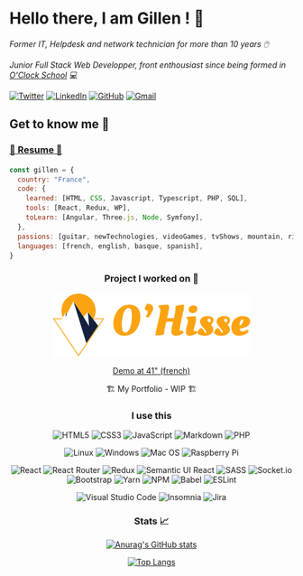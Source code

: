 # Hello there, I am Gillen ! 👋

_Former IT, Helpdesk and network technician for more than 10 years 🖱️_

_Junior Full Stack Web Developper, front enthousiast since being formed in [O'Clock School](https://oclock.io/) 💻_

[![Twitter](https://img.shields.io/badge/Twitter-%231DA1F2.svg?style=for-the-badge&logo=Twitter&logoColor=white)](https://twitter.com/LxGillen)
[![LinkedIn](https://img.shields.io/badge/linkedin-%230077B5.svg?style=for-the-badge&logo=linkedin&logoColor=white)](https://www.linkedin.com/in/gillenlaxalt/)
[![GitHub](https://img.shields.io/badge/github-%23121011.svg?style=for-the-badge&logo=github&logoColor=white)](https://github.com/gillenlaxalt)
[![Gmail](https://img.shields.io/badge/Gmail-D14836?style=for-the-badge&logo=gmail&logoColor=white)](mailto:gillen.laxalt@gmail.com)

## Get to know me 📖

### [📃 Resume 📃](https://github.com/gillenlaxalt/gillenlaxalt/blob/main/assets/CV_Gillen_Laxalt.pdf)

```javascript
const gillen = {
  country: "France",
  code: {
    learned: [HTML, CSS, Javascript, Typescript, PHP, SQL],
    tools: [React, Redux, WP],
    toLearn: [Angular, Three.js, Node, Symfony],
  },
  passions: [guitar, newTechnologies, videoGames, tvShows, mountain, ride],
  languages: [french, english, basque, spanish],
}
```

<center>

### Project I worked on 🚀

<img src="https://raw.githubusercontent.com/gillenlaxalt/gillenlaxalt/main/assets/img/logo-complet-bicolor.png" alt="O'Hisse Logo" width="350">

[Demo at 41" (french)](https://youtu.be/_D3r1iYTsS4?t=2471)

🏗️ My Portfolio - WIP 🏗️
  
### I use this

![HTML5](https://img.shields.io/badge/html5-%23E34F26.svg?style=for-the-badge&logo=html5&logoColor=white)
![CSS3](https://img.shields.io/badge/css3-%231572B6.svg?style=for-the-badge&logo=css3&logoColor=white)
![JavaScript](https://img.shields.io/badge/javascript-%23323330.svg?style=for-the-badge&logo=javascript&logoColor=%23F7DF1E)
![Markdown](https://img.shields.io/badge/markdown-%23000000.svg?style=for-the-badge&logo=markdown&logoColor=white)
![PHP](https://img.shields.io/badge/php-%23777BB4.svg?style=for-the-badge&logo=php&logoColor=white)

![Linux](https://img.shields.io/badge/Linux-FCC624?style=for-the-badge&logo=linux&logoColor=black)
![Windows](https://img.shields.io/badge/Windows-0078D6?style=for-the-badge&logo=windows&logoColor=white)
![Mac OS](https://img.shields.io/badge/mac%20os-000000?style=for-the-badge&logo=macos&logoColor=F0F0F0)
![Raspberry Pi](https://img.shields.io/badge/-RaspberryPi-C51A4A?style=for-the-badge&logo=Raspberry-Pi)
  
![React](https://img.shields.io/badge/react-%2320232a.svg?style=for-the-badge&logo=react&logoColor=%2361DAFB)
![React Router](https://img.shields.io/badge/React_Router-CA4245?style=for-the-badge&logo=react-router&logoColor=white)
![Redux](https://img.shields.io/badge/redux-%23593d88.svg?style=for-the-badge&logo=redux&logoColor=white)
![Semantic UI React](https://img.shields.io/badge/Semantic%20UI%20React-%2335BDB2.svg?style=for-the-badge&logo=SemanticUIReact&logoColor=white)
![SASS](https://img.shields.io/badge/SASS-hotpink.svg?style=for-the-badge&logo=SASS&logoColor=white)
![Socket.io](https://img.shields.io/badge/Socket.io-black?style=for-the-badge&logo=socket.io&badgeColor=010101)
![Bootstrap](https://img.shields.io/badge/bootstrap-%23563D7C.svg?style=for-the-badge&logo=bootstrap&logoColor=white)
![Yarn](https://img.shields.io/badge/yarn-%232C8EBB.svg?style=for-the-badge&logo=yarn&logoColor=white)
![NPM](https://img.shields.io/badge/NPM-%23000000.svg?style=for-the-badge&logo=npm&logoColor=white)
![Babel](https://img.shields.io/badge/Babel-F9DC3e?style=for-the-badge&logo=babel&logoColor=black)
![ESLint](https://img.shields.io/badge/ESLint-4B3263?style=for-the-badge&logo=eslint&logoColor=white)

![Visual Studio Code](https://img.shields.io/badge/Visual%20Studio%20Code-0078d7.svg?style=for-the-badge&logo=visual-studio-code&logoColor=white)
![Insomnia](https://img.shields.io/badge/Insomnia-black?style=for-the-badge&logo=insomnia&logoColor=5849BE)
![Jira](https://img.shields.io/badge/jira-%230A0FFF.svg?style=for-the-badge&logo=jira&logoColor=white)
  
### Stats 📈

[![Anurag's GitHub stats](https://github-readme-stats.vercel.app/api?username=gillenlaxalt&theme=tokyonight)](https://github.com/anuraghazra/github-readme-stats)

[![Top Langs](https://github-readme-stats.vercel.app/api/top-langs/?username=gillenlaxalt&theme=tokyonight&layout=compact)](https://github.com/anuraghazra/github-readme-stats)
</center>
